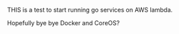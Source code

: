THIS is a test to start running go services on AWS lambda.

Hopefully bye bye Docker and CoreOS? 



